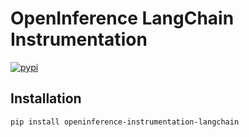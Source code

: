 # OpenInference LangChain Instrumentation

[![pypi](https://badge.fury.io/py/openinference-instrumentation-langchain.svg)](https://pypi.org/project/openinference-instrumentation-langchain/)

## Installation

    pip install openinference-instrumentation-langchain
